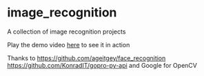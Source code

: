 # image_recognition
A collection of image recognition projects 

Play the demo video [here](https://ljsimpkin.github.io/portfolio/media/video/applause.mp4) to see it in action

Thanks to
https://github.com/ageitgey/face_recognition
https://github.com/KonradIT/gopro-py-api
and Google for OpenCV
